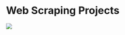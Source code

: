 # Web Scraping Projects

![](https://www.edureka.co/blog/wp-content/uploads/2018/11/Untitled-1.jpg)
